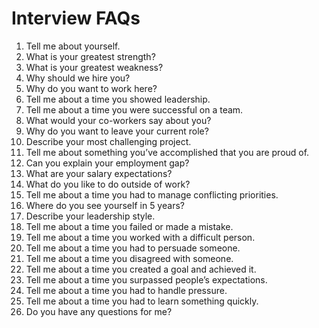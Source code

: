 # Interview FAQs
1. Tell me about yourself.
2. What is your greatest strength?
3. What is your greatest weakness?
4. Why should we hire you?
5. Why do you want to work here?
6. Tell me about a time you showed leadership.
7. Tell me about a time you were successful on a team.
8. What would your co-workers say about you?
9. Why do you want to leave your current role?
10. Describe your most challenging project.
11. Tell me about something you’ve accomplished that you are proud of.
12. Can you explain your employment gap?
13. What are your salary expectations?
14. What do you like to do outside of work?
15. Tell me about a time you had to manage conflicting priorities.
16. Where do you see yourself in 5 years?
17. Describe your leadership style.
18. Tell me about a time you failed or made a mistake.
19. Tell me about a time you worked with a difficult person.
20. Tell me about a time you had to persuade someone.
21. Tell me about a time you disagreed with someone.
22. Tell me about a time you created a goal and achieved it.
23. Tell me about a time you surpassed people’s expectations.
24. Tell me about a time you had to handle pressure.
25. Tell me about a time you had to learn something quickly.
26. Do you have any questions for me?
